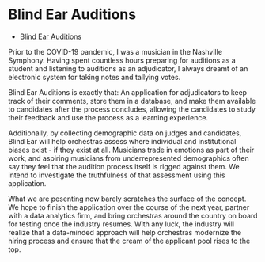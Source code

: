 # Blind Ear Auditions

* [Blind Ear Auditions](https://hidden-bayou-00544.herokuapp.com/)

Prior to the COVID-19 pandemic, I was a musician in the Nashville Symphony. Having spent countless hours preparing for auditions as a student and listening to auditions as an adjudicator, I always dreamt of an electronic system for taking notes and tallying votes.

Blind Ear Auditions is exactly that: An application for adjudicators to keep track of their comments, store them in a database, and make them available to candidates after the process concludes, allowing the candidates to study their feedback and use the process as a learning experience.

Additionally, by collecting demographic data on judges and candidates, Blind Ear will help orchestras assess where individual and institutional biases exist - if they exist at all. Musicians trade in emotions as part of their work, and aspiring musicians from underrepresented demographics often say they feel that the audition process itself is rigged against them. We intend to investigate the truthfulness of that assessment using this application.

What we are pesenting now barely scratches the surface of the concept. We hope to finish the application over the course of the next year, partner with a data analytics firm, and bring orchestras around the country on board for testing once the industry resumes. With any luck, the industry will realize that a data-minded approach will help orchestras modernize the hiring process and ensure that the cream of the applicant pool rises to the top.


